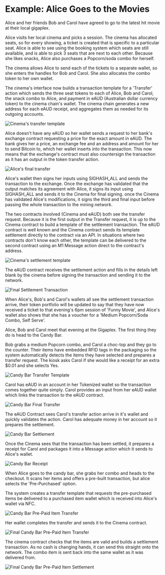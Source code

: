 # Example: Alice Goes to the Movies

Alice and her friends Bob and Carol have agreed to go to the latest hit movie at their local gigaplex.

Alice visits her local cinema and picks a session. The cinema has allocated seats, so for every showing, a ticket is created that is specific to a particular seat. Alice is able to see using the booking system which seats are still available, and is able to pick 3 seats that are next to each other.
Because she likes snacks, Alice also purchases a Popcorn/soda combo for herself.

The cinema allows Alice to send each of the tickets to a separate wallet, so she enters the handles for Bob and Carol. She also allocates the combo token to her own wallet.

The cinema's interface now builds a transaction template for a 'Transfer' action which sends the three seat tokens to each of Alice, Bob and Carol, the snack combo to Alice, and payment in eAUD (Australian dollar currency token) to the cinema chain's wallet. The cinema chain generates a new address for each eAUD receipt, and aggregates them as needed for its outgoing accounts.

<img src="https://raw.githubusercontent.com/tokenized/docs/master/images/cinema-transfer-template.svg?sanitize=true" alt="Cinema's transfer template" align="middle">

Alice doesn't have any eAUD so her wallet sends a request to her bank's exchange contract requesting a price for the exact amount in eAUD. The bank gives her a price, an exchange fee and an address and amount for her to send Bitcoin to, which her wallet inserts into the transaction. This now means that the exchange's contract must also countersign the transaction as it has an output in the token transfer action.

<img src="https://raw.githubusercontent.com/tokenized/docs/master/images/cinema-transfer-final.svg?sanitize=true" alt="Alice's final transfer" align="middle">

Alice's wallet then signs her inputs using SIGHASH_ALL and sends the transaction to the exchange. Once the exchange has validated that the output matches its agreement with Alice, it signs its input using SIGHASH_ALL and sends it to the Cinema for final signing. once the Cinema has validated Alice's modifications, it signs the third and final input before passing the whole transaction to the mining network.

The two contracts involved (Cinema and eAUD) both see the transfer request. Because it is the first output in the Transfer request, it is up to the Cinema contract to build a template of the settlement transaction. The eAUD contract is well known and the Cinema contract sends its template settlement directly to the contract via an API. In situations where two contracts don't know each other, the template can be delivered to the second contract using an M1 Message action direct to the contract's address.

<img src="https://raw.githubusercontent.com/tokenized/docs/master/images/cinema-settlement-template.svg?sanitize=true" alt="Cinema's settlement template" align="middle">

The eAUD contract receives the settlement action and fills in the details left blank by the cinema before signing the transaction and sending it to the network.

<img src="https://raw.githubusercontent.com/tokenized/docs/master/images/cinema-final-settlement.svg?sanitize=true" alt="Final Settlement Transaction" align="middle">

When Alice's, Bob's and Carol's wallets all see the settlement transaction arrive, their token portfolio will be updated to say that they have now received a ticket to that evening's 6pm session of 'Funny Movie', and Alice's wallet also shows that she has a voucher for a 'Medium Popcorn/Soda Combo, Self Serve'.

Alice, Bob and Carol meet that evening at the Gigaplex. The first thing they do is head to the Candy Bar.

Bob grabs a medium Popcorn combo, and Carol a choc-top and they go to the counter. Their items have embedded RFID tags in the packaging so the system automatically detects the items they have selected and prepares a transfer request. The kiosk asks Carol if she would like a receipt for an extra $0.01 and she selects Yes.

<img src="https://raw.githubusercontent.com/tokenized/docs/master/images/candy-bar-transfer-template.svg?sanitize=true" alt="Candy Bar Transfer Template" align="middle">

Carol has eAUD in an account in her Tokenized wallet so the transaction comes together quite simply. Carol provides an input from her eAUD wallet which links the transaction to the eAUD contract.

<img src="https://raw.githubusercontent.com/tokenized/docs/master/images/candy-bar-transfer-final.svg?sanitize=true" alt="Candy Bar Final Transfer" align="middle">

The eAUD Contract sees Carol's transfer action arrive in it's wallet and quickly validates the action. Carol has adequate money in her account so it prepares the settlement.

<img src="https://raw.githubusercontent.com/tokenized/docs/master/images/candy-bar-settlement.svg?sanitize=true" alt="Candy Bar Settlement" align="middle">

Once the Cinema sees that the transaction has been settled, it prepares a receipt for Carol and packages it into a Message action which it sends to Alice's wallet.

<img src="https://raw.githubusercontent.com/tokenized/docs/master/images/carols-receipt-message.svg?sanitize=true" alt="Candy Bar Receipt" align="middle">

When Alice goes to the candy bar, she grabs her combo and heads to the checkout. It scans her items and offers a pre-built transaction, but alice selects the 'Pre-Purchased' option.

The system creates a transfer template that requests the pre-purchased items be delivered to a purchased item wallet which is received into Alice's wallet via NFC.

<img src="https://raw.githubusercontent.com/tokenized/docs/master/images/candy-bar-pre-paid-transfer-template.svg?sanitize=true" alt="Candy Bar Pre-Paid Item Transfer" align="middle">

Her wallet completes the transfer and sends it to the Cinema contract.

<img src="https://raw.githubusercontent.com/tokenized/docs/master/images/candy-bar-pre-paid-transfer-final.svg?sanitize=true" alt="Final Candy Bar Pre-Paid Item Transfer" align="middle">

The cinema contract checks that the items are valid and builds a settlement transaction. As no cash is changing hands, it can send this straight onto the network. The combo item is sent back into the same wallet as it was delivered from.

<img src="https://raw.githubusercontent.com/tokenized/docs/master/images/candy-bar-pre-paid-settlement.svg?sanitize=true" alt="Final Candy Bar Pre-Paid Item Settlement" align="middle">
